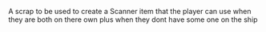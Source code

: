 A scrap to be used to create a Scanner item that the player can use when they are both on there own plus when they dont have some one on the ship
